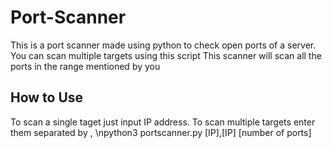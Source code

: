 # Port-Scanner
This is a port scanner made using python to check open ports of a server.
You can scan multiple targets using this script
This scanner will scan all the ports in the range mentioned by you

## How to Use
To scan a single taget just input IP address.
To scan multiple targets enter them separated by ,
\npython3 portscanner.py [IP],[IP] [number of ports]
